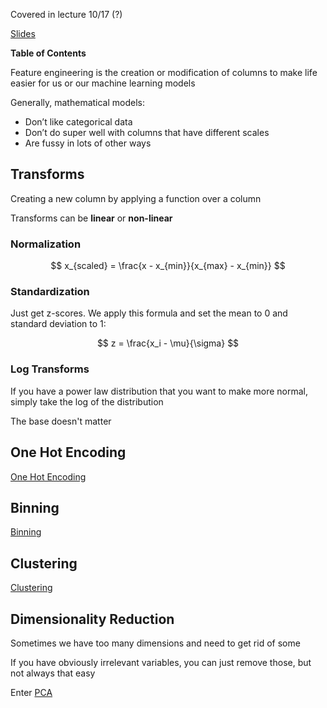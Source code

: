 
Covered in lecture 10/17 (?)

[Slides](https://docs.google.com/presentation/d/1zE54CPwDybdcAziepPob7hqC_aEEogAfsD7wZKLn-m0/edit#slide=id.g2848ac0f2f8_0_203)

**Table of Contents**

Feature engineering is the creation or modification of columns to make life easier for us or our machine learning models

Generally, mathematical models:

- Don’t like categorical data
- Don’t do super well with columns that have different scales
- Are fussy in lots of other ways

## Transforms

Creating a new column by applying a function over a column

Transforms can be **linear** or **non-linear**

### Normalization

$$
x_{scaled} = \frac{x - x_{min}}{x_{max} - x_{min}}
$$

### Standardization

Just get z-scores.
We apply this formula and set the mean to 0 and standard deviation to 1:

$$
z = \frac{x_i - \mu}{\sigma}
$$

### Log Transforms

If you have a power law distribution that you want to make more normal, simply take the log of the distribution

The base doesn't matter

## One Hot Encoding

[One Hot Encoding](<One Hot Encoding.md>)

## Binning

[Binning](Binning.md)

## Clustering

[Clustering](Clustering.md)

## Dimensionality Reduction

Sometimes we have too many dimensions and need to get rid of some

If you have obviously irrelevant variables, you can just remove those, but not always that easy

Enter [PCA](PCA.md)